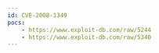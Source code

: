 ```yaml
---
id: CVE-2008-1349
pocs:
    - https://www.exploit-db.com/raw/5244
    - https://www.exploit-db.com/raw/5340
---
```

